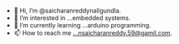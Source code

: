- 👋 Hi, I’m @saicharanreddynallgundla.
- 👀 I’m interested in ...embedded systems.
- 🌱 I’m currently learning ...arduino programming.
- 📫 How to reach me ...nsaicharanreddy.59@gamil.com.

<!---
saicharanreddynallgundla/saicharanreddynallgundla is a ✨ special ✨ repository because its `README.md` (this file) appears on your GitHub profile.
You can click the Preview link to take a look at your changes.
--->
